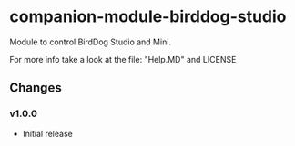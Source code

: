 # companion-module-birddog-studio

Module to control BirdDog Studio and Mini.

For more info take a look at the file: "Help.MD" and LICENSE

## Changes

### v1.0.0

- Initial release
